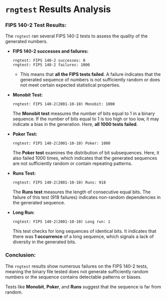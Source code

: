 # `rngtest` Results Analysis

### **FIPS 140-2 Test Results:**
   The `rngtest` ran several FIPS 140-2 tests to assess the quality of the generated numbers.

   - **FIPS 140-2 successes and failures:**
     ```
     rngtest: FIPS 140-2 successes: 0
     rngtest: FIPS 140-2 failures: 1000
     ```
     - This means that **all the FIPS tests failed**. A failure indicates that the generated sequence of numbers is not sufficiently random or does not meet certain expected statistical properties.

   - **Monobit Test:**
     ```
     rngtest: FIPS 140-2(2001-10-10) Monobit: 1000
     ```
     The **Monobit test** measures the number of bits equal to 1 in a binary sequence. If the number of bits equal to 1 is too high or too low, it may indicate a bias in the generation.
     Here, **all 1000 tests failed**.

   - **Poker Test:**
     ```
     rngtest: FIPS 140-2(2001-10-10) Poker: 1000
     ```
     The **Poker test** examines the distribution of bit subsequences. Here, it also failed 1000 times, which  indicates that the generated sequences are not sufficiently random or contain repeating patterns.

   - **Runs Test:**
     ```
     rngtest: FIPS 140-2(2001-10-10) Runs: 918
     ```
     The **Runs test** measures the length of consecutive equal bits. The failure of this test (918 failures)  indicates non-random dependencies in the generated sequence.

   - **Long Run:**
     ```
     rngtest: FIPS 140-2(2001-10-10) Long run: 1
     ```
     This test checks for long sequences of identical bits. It indicates that there was **1 occurrence** of a long sequence, which signals a lack of diversity in the generated bits.

### Conclusion:
The `rngtest` results show numerous failures on the FIPS 140-2 tests, meaning the binary file tested does not generate sufficiently random numbers or the sequence contains detectable patterns or biases.

Tests like **Monobit**, **Poker**, and **Runs** suggest that the sequence is far from random.
